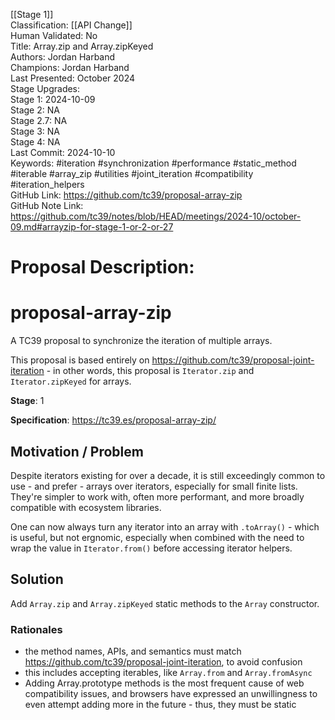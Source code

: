 [[Stage 1]]<br>Classification: [[API Change]]<br>Human Validated: No<br>Title: Array.zip and Array.zipKeyed<br>Authors: Jordan Harband<br>Champions: Jordan Harband<br>Last Presented: October 2024<br>Stage Upgrades:<br>Stage 1: 2024-10-09  
Stage 2: NA  
Stage 2.7: NA  
Stage 3: NA  
Stage 4: NA<br>Last Commit: 2024-10-10<br>Keywords: #iteration #synchronization #performance #static_method #iterable #array_zip #utilities #joint_iteration #compatibility #iteration_helpers<br>GitHub Link: https://github.com/tc39/proposal-array-zip <br>GitHub Note Link: https://github.com/tc39/notes/blob/HEAD/meetings/2024-10/october-09.md#arrayzip-for-stage-1-or-2-or-27
# Proposal Description:
# proposal-array-zip

A TC39 proposal to synchronize the iteration of multiple arrays.

This proposal is based entirely on https://github.com/tc39/proposal-joint-iteration - in other words, this proposal is `Iterator.zip` and `Iterator.zipKeyed` for arrays.

**Stage**: 1

**Specification**: https://tc39.es/proposal-array-zip/

## Motivation / Problem

Despite iterators existing for over a decade, it is still exceedingly common to use - and prefer - arrays over iterators, especially for small finite lists. They're simpler to work with, often more performant, and more broadly compatible with ecosystem libraries.

One can now always turn any iterator into an array with `.toArray()` - which is useful, but not ergnomic, especially when combined with the need to wrap the value in `Iterator.from()` before accessing iterator helpers.

## Solution

Add `Array.zip` and `Array.zipKeyed` static methods to the `Array` constructor.

### Rationales

 - the method names, APIs, and semantics must match https://github.com/tc39/proposal-joint-iteration, to avoid confusion
  - this includes accepting iterables, like `Array.from` and `Array.fromAsync`
 - Adding Array.prototype methods is the most frequent cause of web compatibility issues, and browsers have expressed an unwillingness to even attempt adding more in the future - thus, they must be static
<br>